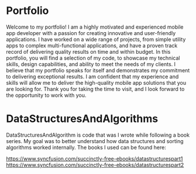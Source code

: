 # Portfolio
Welcome to my portfolio! I am a highly motivated and experienced mobile app developer with a passion for creating innovative and user-friendly applications. I have worked on a wide range of projects, from simple utility apps to complex multi-functional applications, and have a proven track record of delivering quality results on time and within budget. In this portfolio, you will find a selection of my code, to showcase my technical skills, design capabilities, and ability to meet the needs of my clients. I believe that my portfolio speaks for itself and demonstrates my commitment to delivering exceptional results. I am confident that my experience and skills will allow me to deliver the high-quality mobile app solutions that you are looking for. Thank you for taking the time to visit, and I look forward to the opportunity to work with you.

# DataStructuresAndAlgorithms
DataStructuresAndAlgorithm is code that was I wrote while following a book series. My goal was to better understand how data structures and sorting algorithms worked internally. The books I used can be found here:  
  
https://www.syncfusion.com/succinctly-free-ebooks/datastructurespart1  
https://www.syncfusion.com/succinctly-free-ebooks/datastructurespart2  

